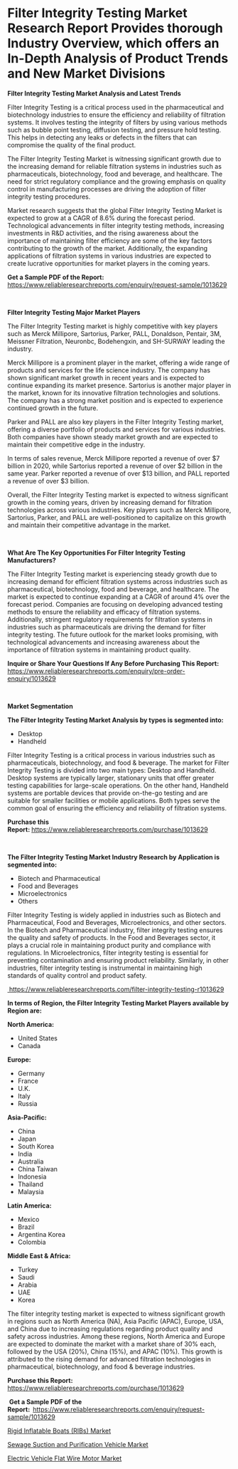 <p><h1>Filter Integrity Testing Market Research Report Provides thorough Industry Overview, which offers an In-Depth Analysis of Product Trends and New Market Divisions</h1></p><p><strong>Filter Integrity Testing Market Analysis and Latest Trends</strong></p>
<p><p>Filter Integrity Testing is a critical process used in the pharmaceutical and biotechnology industries to ensure the efficiency and reliability of filtration systems. It involves testing the integrity of filters by using various methods such as bubble point testing, diffusion testing, and pressure hold testing. This helps in detecting any leaks or defects in the filters that can compromise the quality of the final product.</p><p>The Filter Integrity Testing Market is witnessing significant growth due to the increasing demand for reliable filtration systems in industries such as pharmaceuticals, biotechnology, food and beverage, and healthcare. The need for strict regulatory compliance and the growing emphasis on quality control in manufacturing processes are driving the adoption of filter integrity testing procedures.</p><p>Market research suggests that the global Filter Integrity Testing Market is expected to grow at a CAGR of 8.6% during the forecast period. Technological advancements in filter integrity testing methods, increasing investments in R&D activities, and the rising awareness about the importance of maintaining filter efficiency are some of the key factors contributing to the growth of the market. Additionally, the expanding applications of filtration systems in various industries are expected to create lucrative opportunities for market players in the coming years.</p></p>
<p><strong>Get a Sample PDF of the Report:&nbsp;</strong> <a href="https://www.reliableresearchreports.com/enquiry/request-sample/1013629">https://www.reliableresearchreports.com/enquiry/request-sample/1013629</a></p>
<p>&nbsp;</p>
<p><strong>Filter Integrity Testing Major Market Players</strong></p>
<p><p>The Filter Integrity Testing market is highly competitive with key players such as Merck Millipore, Sartorius, Parker, PALL, Donaldson, Pentair, 3M, Meissner Filtration, Neuronbc, Bodehengxin, and SH-SURWAY leading the industry. </p><p>Merck Millipore is a prominent player in the market, offering a wide range of products and services for the life science industry. The company has shown significant market growth in recent years and is expected to continue expanding its market presence. Sartorius is another major player in the market, known for its innovative filtration technologies and solutions. The company has a strong market position and is expected to experience continued growth in the future.</p><p>Parker and PALL are also key players in the Filter Integrity Testing market, offering a diverse portfolio of products and services for various industries. Both companies have shown steady market growth and are expected to maintain their competitive edge in the industry.</p><p>In terms of sales revenue, Merck Millipore reported a revenue of over $7 billion in 2020, while Sartorius reported a revenue of over $2 billion in the same year. Parker reported a revenue of over $13 billion, and PALL reported a revenue of over $3 billion.</p><p>Overall, the Filter Integrity Testing market is expected to witness significant growth in the coming years, driven by increasing demand for filtration technologies across various industries. Key players such as Merck Millipore, Sartorius, Parker, and PALL are well-positioned to capitalize on this growth and maintain their competitive advantage in the market.</p></p>
<p>&nbsp;</p>
<p><strong>What Are The Key Opportunities For Filter Integrity Testing Manufacturers?</strong></p>
<p><p>The Filter Integrity Testing market is experiencing steady growth due to increasing demand for efficient filtration systems across industries such as pharmaceutical, biotechnology, food and beverage, and healthcare. The market is expected to continue expanding at a CAGR of around 4% over the forecast period. Companies are focusing on developing advanced testing methods to ensure the reliability and efficacy of filtration systems. Additionally, stringent regulatory requirements for filtration systems in industries such as pharmaceuticals are driving the demand for filter integrity testing. The future outlook for the market looks promising, with technological advancements and increasing awareness about the importance of filtration systems in maintaining product quality.</p></p>
<p><strong>Inquire or Share Your Questions If Any Before Purchasing This Report:</strong> <a href="https://www.reliableresearchreports.com/enquiry/pre-order-enquiry/1013629">https://www.reliableresearchreports.com/enquiry/pre-order-enquiry/1013629</a></p>
<p>&nbsp;</p>
<p><strong>Market Segmentation</strong></p>
<p><strong>The Filter Integrity Testing Market Analysis by types is segmented into:</strong></p>
<p><ul><li>Desktop</li><li>Handheld</li></ul></p>
<p><p>Filter Integrity Testing is a critical process in various industries such as pharmaceuticals, biotechnology, and food & beverage. The market for Filter Integrity Testing is divided into two main types: Desktop and Handheld. Desktop systems are typically larger, stationary units that offer greater testing capabilities for large-scale operations. On the other hand, Handheld systems are portable devices that provide on-the-go testing and are suitable for smaller facilities or mobile applications. Both types serve the common goal of ensuring the efficiency and reliability of filtration systems.</p></p>
<p><strong>Purchase this Report:&nbsp;</strong><a href="https://www.reliableresearchreports.com/purchase/1013629">https://www.reliableresearchreports.com/purchase/1013629</a></p>
<p>&nbsp;</p>
<p><strong>The Filter Integrity Testing Market Industry Research by Application is segmented into:</strong></p>
<p><ul><li>Biotech and Pharmaceutical</li><li>Food and Beverages</li><li>Microelectronics</li><li>Others</li></ul></p>
<p><p>Filter Integrity Testing is widely applied in industries such as Biotech and Pharmaceutical, Food and Beverages, Microelectronics, and other sectors. In the Biotech and Pharmaceutical industry, filter integrity testing ensures the quality and safety of products. In the Food and Beverages sector, it plays a crucial role in maintaining product purity and compliance with regulations. In Microelectronics, filter integrity testing is essential for preventing contamination and ensuring product reliability. Similarly, in other industries, filter integrity testing is instrumental in maintaining high standards of quality control and product safety.</p></p>
<p><a href="https://www.reliableresearchreports.com/filter-integrity-testing-r1013629">&nbsp;https://www.reliableresearchreports.com/filter-integrity-testing-r1013629</a></p>
<p><strong>In terms of Region, the Filter Integrity Testing Market Players available by Region are:</strong></p>
<p>
    <p> <strong> North America: </strong>
        <ul>
            <li>United States</li>
            <li>Canada</li>
        </ul>
        </p> 
    <p> <strong> Europe: </strong>
        <ul>
            <li>Germany</li>
            <li>France</li>
            <li>U.K.</li>
            <li>Italy</li>
            <li>Russia</li>
        </ul>
        </p> 
    <p> <strong> Asia-Pacific: </strong>
        <ul>
            <li>China</li>
            <li>Japan</li>
            <li>South Korea</li>
            <li>India</li>
            <li>Australia</li>
            <li>China Taiwan</li>
            <li>Indonesia</li>
            <li>Thailand</li>
            <li>Malaysia</li>
        </ul>
        </p> 
    <p> <strong> Latin America: </strong>
        <ul>
            <li>Mexico</li>
            <li>Brazil</li>
            <li>Argentina Korea</li>
            <li>Colombia</li>
        </ul>
        </p> 
    <p> <strong> Middle East & Africa: </strong>
        <ul>
            <li>Turkey</li>
            <li>Saudi</li>
            <li>Arabia</li>
            <li>UAE</li>
            <li>Korea</li>
        </ul>
    </p>
    </p>
<p><p>The filter integrity testing market is expected to witness significant growth in regions such as North America (NA), Asia Pacific (APAC), Europe, USA, and China due to increasing regulations regarding product quality and safety across industries. Among these regions, North America and Europe are expected to dominate the market with a market share of 30% each, followed by the USA (20%), China (15%), and APAC (10%). This growth is attributed to the rising demand for advanced filtration technologies in pharmaceutical, biotechnology, and food & beverage industries.</p></p>
<p><strong>Purchase this Report: </strong><a href="https://www.reliableresearchreports.com/purchase/1013629">https://www.reliableresearchreports.com/purchase/1013629</a></p>
<p>&nbsp;<strong>Get a Sample PDF of the Report:&nbsp;&nbsp;</strong><a href="https://www.reliableresearchreports.com/enquiry/request-sample/1013629">https://www.reliableresearchreports.com/enquiry/request-sample/1013629</a></p>
<p><strong></strong></p>
<p><p><a href="https://www.linkedin.com/pulse/rigid-inflatable-boats-ribs-market-size-examines-its-scope-primary-fiije?trackingId=H1YMMQQcapyLQHcwmq7c5A%3D%3D">Rigid Inflatable Boats (RIBs) Market</a></p><p><a href="https://www.linkedin.com/pulse/sewage-suction-purification-vehicle-market-size-evaluating-x2mre?trackingId=eIHRwXxRa90iBdr6ZOAaNg%3D%3D">Sewage Suction and Purification Vehicle Market</a></p><p><a href="https://www.linkedin.com/pulse/electric-vehicle-flat-wire-motor-market-research-report-3etqe?trackingId=y4%2F1hvSCFaxm%2FHZKscyXbg%3D%3D">Electric Vehicle Flat Wire Motor Market</a></p></p>